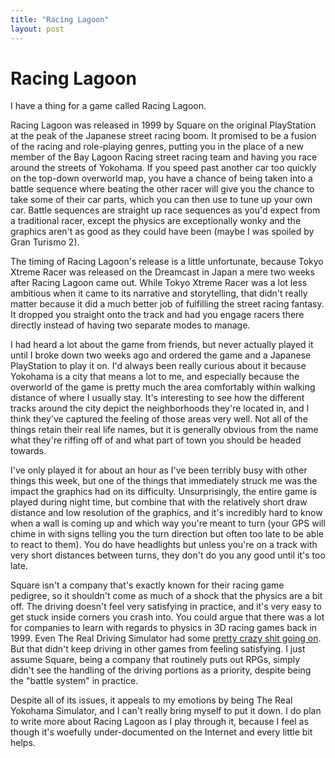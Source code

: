 ```yaml
---
title: "Racing Lagoon"
layout: post
---
```


# Racing Lagoon

I have a thing for a game called Racing Lagoon.

Racing Lagoon was released in 1999 by Square on the original PlayStation at the peak of the Japanese street racing boom. It promised to be a fusion of the racing and role-playing genres, putting you in the place of a new member of the Bay Lagoon Racing street racing team and having you race around the streets of Yokohama. If you speed past another car too quickly on the top-down overworld map, you have a chance of being taken into a battle sequence where beating the other racer will give you the chance to take some of their car parts, which you can then use to tune up your own car. Battle sequences are straight up race sequences as you'd expect from a traditional racer, except the physics are exceptionally wonky and the graphics aren't as good as they could have been (maybe I was spoiled by Gran Turismo 2).

The timing of Racing Lagoon's release is a little unfortunate, because Tokyo Xtreme Racer was released on the Dreamcast in Japan a mere two weeks after Racing Lagoon came out. While Tokyo Xtreme Racer was a lot less ambitious when it came to its narrative and storytelling, that didn't really matter because it did a much better job of fulfilling the street racing fantasy. It dropped you straight onto the track and had you engage racers there directly instead of having two separate modes to manage.

I had heard a lot about the game from friends, but never actually played it until I broke down two weeks ago and ordered the game and a Japanese PlayStation to play it on. I'd always been really curious about it because Yokohama is a city that means a lot to me, and especially because the overworld of the game is pretty much the area comfortably within walking distance of where I usually stay. It's interesting to see how the different tracks around the city depict the neighborhoods they're located in, and I think they've captured the feeling of those areas very well. Not all of the things retain their real life names, but it is generally obvious from the name what they're riffing off of and what part of town you should be headed towards.

I've only played it for about an hour as I've been terribly busy with other things this week, but one of the things that immediately struck me was the impact the graphics had on its difficulty. Unsurprisingly, the entire game is played during night time, but combine that with the relatively short draw distance and low resolution of the graphics, and it's incredibly hard to know when a wall is coming up and which way you're meant to turn (your GPS will chime in with signs telling you the turn direction but often too late to be able to react to them). You do have headlights but unless you're on a track with very short distances between turns, they don't do you any good until it's too late.

Square isn't a company that's exactly known for their racing game pedigree, so it shouldn't come as much of a shock that the physics are a bit off. The driving doesn't feel very satisfying in practice, and it's very easy to get stuck inside corners you crash into. You could argue that there was a lot for companies to learn with regards to physics in 3D racing games back in 1999. Even The Real Driving Simulator had some [pretty crazy shit going on][gttas]. But that didn't keep driving in other games from feeling satisfying. I just assume Square, being a company that routinely puts out RPGs, simply didn't see the handling of the driving portions as a priority, despite being the "battle system" in practice.
Despite all of its issues, it appeals to my emotions by being The Real Yokohama Simulator, and I can't really bring myself to put it down. I do plan to write more about Racing Lagoon as I play through it, because I feel as though it's woefully under-documented on the Internet and every little bit helps.

[gttas]: https://www.youtube.com/watch?v=fvewJkOSJt0
